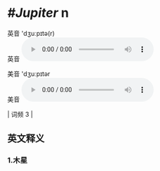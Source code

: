 # ***\#Jupiter*** n
英音 'dʒuːpɪtə(r)  
英音
<audio src="./media/Jupiter1.aac" controls="controls"></audio>

美音 'dʒuːpɪtər  
美音
<audio src="./media/Jupiter2.aac" controls="controls"></audio>



| 词频 3 |  

英文释义
---
### 1.**木星**  


